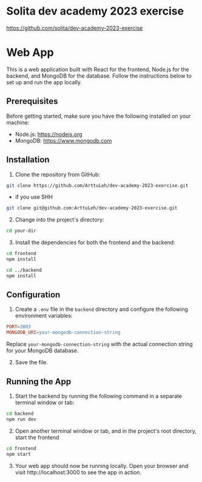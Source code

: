 # Solita dev academy 2023 exercise
https://github.com/solita/dev-academy-2023-exercise
# Web App

This is a web application built with React for the frontend, Node.js for the backend, and MongoDB for the database. Follow the instructions below to set up and run the app locally.

## Prerequisites

Before getting started, make sure you have the following installed on your machine:

- Node.js: https://nodejs.org
- MongoDB: https://www.mongodb.com

## Installation

1. Clone the repository from GitHub:

```bash
git clone https://github.com/ArttuLeh/dev-academy-2023-exercise.git
```

- if you use SHH

```bash
git clone git@github.com:ArttuLeh/dev-academy-2023-exercise.git
```

2. Change into the project's directory:

```bash
cd your-dir
```

3. Install the dependencies for both the frontend and the backend:

```bash
cd frontend
npm install
```

```bash
cd ../backend
npm install
```

## Configuration

1. Create a `.env` file in the `backend` directory and configure the following environment variables:

```makefile
PORT=3003
MONGODB_URI=your-mongodb-connection-string
```

Replace `your-mongodb-connection-string` with the actual connection string for your MongoDB database.

2. Save the file.

## Running the App

1. Start the backend by running the following command in a separate terminal window or tab:

```bash
cd backend
npm run dev
```

2. Open another terminal window or tab, and in the project's root directory, start the frontend

```bash
cd frontend
npm start
```

3. Your web app should now be running locally. Open your browser and visit http://localhost:3000 to see the app in action.
